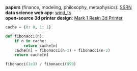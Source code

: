 **papers** (finance, modeling, philosophy, metaphysics): [SSRN](https://papers.ssrn.com/sol3/cf_dev/AbsByAuth.cfm?per_id=4163481) </br>
**data science web app**: [wind_ts](https://www.windts.app/app/wind_ts) </br>
**open-source 3d printer design**: [Mark 1 Resin 3d Printer](https://nelson-n.github.io/Mark1.github.io/) </br>

```python
cache = {0: 0, 1: 1}

def fibonacci(n):
    if n in cache:
        return cache[n]
    cache[n] = fibonacci(n-1) + fibonacci(n-2)
    return cache[n]

fibonacci(1e3) / fibonacci(999)
```
